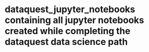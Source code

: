 # dataquest_jupyter_notebooks containing all jupyter notebooks created while completing the dataquest data science path
